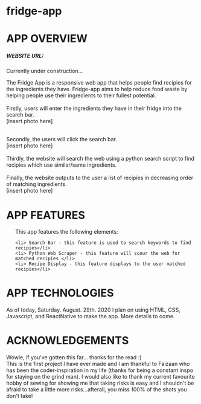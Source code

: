 # fridge-app

<h1>APP OVERVIEW</h1>

<h5>WEBSITE URL:</h5>
<p>Currently under construction...</p>
<p>The Fridge App is a responsive web app that helps people find recipies for the ingredients they have. Fridge-app aims to help reduce food waste by helping people use their ingredients to their fullest potential.<br>
<br>Firstly, users will enter the ingredients they have in their fridge into the search bar.
<br>[insert photo here]</p>
<br>Secondly, the users will click the search bar.
<br>[insert photo here]</br>
<br>Thirdly, the website will search the web using a python search script to find recipies which use similar/same ingredients.<br>
<br>Finally, the website outputs to the user a list of recipies in decreasing order of matching ingredients.
<br>[insert photo here]</p>

<h1>APP FEATURES</h1>
<ol>
This app features the following elements:

    <li> Search Bar - this feature is used to search keywords to find recipies</li>
    <li> Python Web Scraper - this feature will scour the web for matched recipies </li>
    <li> Recipe Display - this feature displays to the user matched recipies</li>

</ol>

<h1>APP TECHNOLOGIES</h1>
<p>
As of today, Saturday. August. 29th. 2020 I plan on using HTML, CSS, Javascript, and ReactNative to make the app. More details to come.
</p>

<h1>ACKNOWLEDGEMENTS</h1>
<p>
Wowie, if you've gotten this far... thanks for the read :)
<br>This is the first project I have ever made and I am thankful to Faizaan who has been the coder-inspiration in my life (thanks for being a constant inspo for staying on the grind man). I would also like to thank my current favourite hobby of sewing for showing me that taking risks is easy and I shouldn't be afraid to take a little more risks...afterall, you miss 100% of the shots you don't take!
</p>
